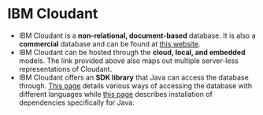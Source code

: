 # IBM Cloudant
* IBM Cloudant is a **non-relational, document-based** database. It is also a **commercial** database and can be found at [this website](https://www.ibm.com/cloud/cloudant).
* IBM Cloudant can be hosted through the **cloud, local, and embedded** models. The link provided above also maps out multiple server-less representations of Cloudant.
* IBM Cloudant offers an **SDK library** that Java can access the database through. [This page](https://cloud.ibm.com/docs/Cloudant?topic=Cloudant-client-libraries) details various ways of accessing the database with different languages while [this page](https://github.com/ibm/cloudant-java-sdk#installation) describes installation of dependencies specifically for Java.
